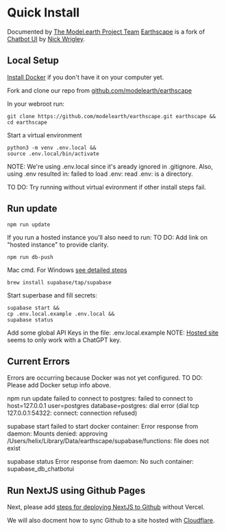 # Quick Install

Documented by [The Model.earth Project Team](/io)
[Earthscape](../) is a fork of [Chatbot UI](https://github.com/mckaywrigley/chatbot-ui) by [Nick Wrigley](https://twitter.com/mckaywrigley).  

## Local Setup

[Install Docker](https://docs.docker.com/get-docker/) if you don't have it on your computer yet.

Fork and clone our repo from [github.com/modelearth/earthscape](https://github.com/modelearth/earthscape/)

In your webroot run:

	git clone https://github.com/modelearth/earthscape.git earthscape &&
	cd earthscape

Start a virtual environment

	python3 -m venv .env.local &&
	source .env.local/bin/activate

NOTE: We're using .env.local since it's aready ignored in .gitignore.
Also, using .env resulted in: failed to load .env: read .env: is a directory.


TO DO: Try running without virtual evironment if other install steps fail.


## Run update

	npm run update

If you run a hosted instance you'll also need to run: 
TO DO: Add link on "hosted instance" to provide clarity.

	npm run db-push


Mac cmd. For Windows [see detailed steps](../)

	brew install supabase/tap/supabase

Start superbase and fill secrets:

	supabase start &&
	cp .env.local.example .env.local &&
	supabase status


Add some global API Keys in the file: .env.local.example
NOTE: [Hosted site](https://www.chatbotui.com) seems to only work with a ChatGPT key.

## Current Errors

Errors are occurring because Docker was not yet configured.
TO DO: Please add Docker setup info above.

npm run update
failed to connect to postgres: failed to connect to host=127.0.0.1 user=postgres database=postgres: dial error (dial tcp 127.0.0.1:54322: connect: connection refused)

supabase start
failed to start docker container: Error response from daemon: Mounts denied: approving /Users/helix/Library/Data/earthscape/supabase/functions: file does not exist

supabase status
Error response from daemon: No such container: supabase_db_chatbotui


## Run NextJS using Github Pages

Next, please add [steps for deploying NextJS to Github](https://www.freecodecamp.org/news/how-to-deploy-next-js-app-to-github-pages/) without Vercel.

We will also docment how to sync Github to a site hosted with [Cloudflare](https://model.earth/localsite/start/cloudflare/).

